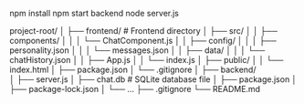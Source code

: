 npm install
npm start
backend node server.js

project-root/
│
├── frontend/ # Frontend directory
│ ├── src/
│ │ ├── components/
│ │ │ └── ChatComponent.js
│ │ ├── config/
│ │ │ ├── personality.json
│ │ │ └── messages.json
│ │ ├── data/
│ │ │ └── chatHistory.json
│ │ ├── App.js
│ │ └── index.js
│ ├── public/
│ │ └── index.html
│ ├── package.json
│ └── .gitignore
│
├── backend/  
│ ├── server.js
│ ├── chat.db # SQLite database file
│ ├── package.json
│ ├── package-lock.json
│ └── ...
├── .gitignore
└── README.md
